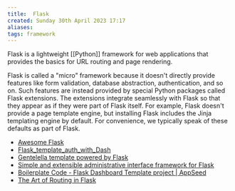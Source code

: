 ```yaml
---
title:  Flask
created: Sunday 30th April 2023 17:17
aliases: 
tags: framework
---
```


Flask is a lightweight [[Python]] framework for web applications that provides the basics for URL routing and page rendering.

Flask is called a "micro" framework because it doesn't directly provide features like form validation, database abstraction, authentication, and so on. Such features are instead provided by special Python packages called Flask extensions. The extensions integrate seamlessly with Flask so that they appear as if they were part of Flask itself. For example, Flask doesn't provide a page template engine, but installing Flask includes the Jinja templating engine by default. For convenience, we typically speak of these defaults as part of Flask.

- [Awesome Flask](https://github.com/humiaozuzu/awesome-flask)
- [Flask_template_auth_with_Dash](https://github.com/jimmybow/Flask_template_auth_with_Dash)
- [Gentelella template powered by Flask](https://github.com/afourmy/flask-gentelella)
- [Simple and extensible administrative interface framework for Flask](https://github.com/flask-admin/flask-admin)
- [Boilerplate Code - Flask Dashboard Template project | AppSeed](https://github.com/app-generator/boilerplate-code-flask-dashboard)
- [The Art of Routing in Flask](https://hackersandslackers.com/flask-routes/)